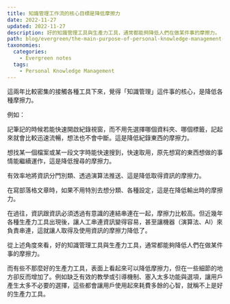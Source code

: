 ```yaml
---
title: 知識管理工作流的核心目標是降低摩擦力
date: 2022-11-27
updated: 2022-11-27
description: 好的知識管理工具與生產力工具，通常都能夠降低人們在做某件事的摩擦力。
path: blog/evergreen/the-main-purpose-of-personal-knowledge-management-is-to-reduce-friction
taxonomies:
  categories: 
    - Evergreen notes
  tags: 
    - Personal Knowledge Management
---
```


這兩年比較密集的接觸各種工具下來，覺得「知識管理」這件事的核心，是降低各種摩擦力。

例如：

記筆記的時候若能快速開啟紀錄視窗，而不用先選擇哪個資料夾、哪個標籤，記起來就會比較迅速流暢，想法也不會中斷。這是降低紀錄東西的摩擦力。

想找某一個檔案或某一段文字時能快速搜到，快速取用，原先想寫的東西想做的事情能繼續運作，這是降低搜尋的摩擦力。

有效率地將資訊分門別類、透過演算法推送、這是降低取得資訊的摩擦力。

在寫部落格文章時，如果不用特別去想分類、各種設定，這是在降低輸出時的摩擦力。

在過往，資訊跟資訊必須透過有意識的連結串連在一起，摩擦力比較高。但近幾年各種生產力工具出現後，讓人工串連資訊變得容易，甚至讓機器（演算法、AI）來負責串連，這就讓人取得及使用資訊的摩擦力降低了。

從上述角度來看，好的知識管理工具與生產力工具，通常都能夠降低人們在做某件事的摩擦力。

而有些不那麼好的生產力工具，表面上看起來可以降低摩擦力，但在一些細節的地方卻反而增加了。例如缺乏有效的教學或引導機制、塞入太多功能與選項，讓用戶產生太多不必要的選擇，這些都會讓用戶使用起來耗費多餘的心智，就稱不上是好的生產力工具。